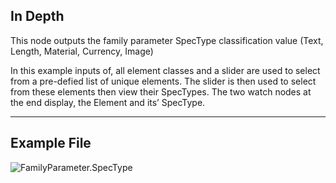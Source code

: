 ## In Depth
This node outputs the family parameter SpecType classification value (Text, Length, Material, Currency, Image)

In this example inputs of, all element classes and a slider are used to select from a pre-defied list of unique elements.  The slider is then used to select from these elements then view their SpecTypes.  The two watch nodes at the end display, the Element and its’ SpecType.

___
## Example File

![FamilyParameter.SpecType](./Revit.Elements.FamilyParameter.SpecType_img.jpg)
